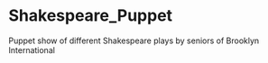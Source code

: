 # Shakespeare_Puppet
Puppet show of different Shakespeare plays by seniors of Brooklyn International
